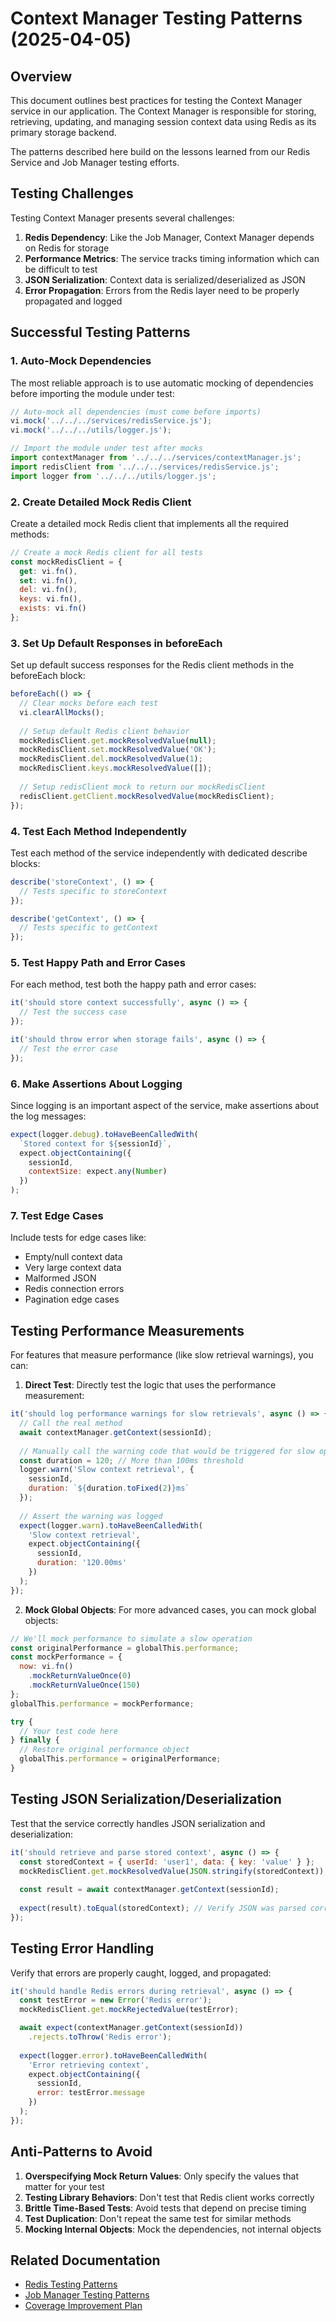 # Context Manager Testing Patterns (2025-04-05)

## Overview

This document outlines best practices for testing the Context Manager service in our application. The Context Manager is responsible for storing, retrieving, updating, and managing session context data using Redis as its primary storage backend.

The patterns described here build on the lessons learned from our Redis Service and Job Manager testing efforts.

## Testing Challenges

Testing Context Manager presents several challenges:

1. **Redis Dependency**: Like the Job Manager, Context Manager depends on Redis for storage
2. **Performance Metrics**: The service tracks timing information which can be difficult to test
3. **JSON Serialization**: Context data is serialized/deserialized as JSON
4. **Error Propagation**: Errors from the Redis layer need to be properly propagated and logged

## Successful Testing Patterns

### 1. Auto-Mock Dependencies

The most reliable approach is to use automatic mocking of dependencies before importing the module under test:

```javascript
// Auto-mock all dependencies (must come before imports)
vi.mock('../../../services/redisService.js');
vi.mock('../../../utils/logger.js');

// Import the module under test after mocks
import contextManager from '../../../services/contextManager.js';
import redisClient from '../../../services/redisService.js';
import logger from '../../../utils/logger.js';
```

### 2. Create Detailed Mock Redis Client

Create a detailed mock Redis client that implements all the required methods:

```javascript
// Create a mock Redis client for all tests
const mockRedisClient = {
  get: vi.fn(),
  set: vi.fn(),
  del: vi.fn(),
  keys: vi.fn(),
  exists: vi.fn()
};
```

### 3. Set Up Default Responses in beforeEach

Set up default success responses for the Redis client methods in the beforeEach block:

```javascript
beforeEach(() => {
  // Clear mocks before each test
  vi.clearAllMocks();
  
  // Setup default Redis client behavior
  mockRedisClient.get.mockResolvedValue(null);
  mockRedisClient.set.mockResolvedValue('OK');
  mockRedisClient.del.mockResolvedValue(1);
  mockRedisClient.keys.mockResolvedValue([]);
  
  // Setup redisClient mock to return our mockRedisClient
  redisClient.getClient.mockResolvedValue(mockRedisClient);
});
```

### 4. Test Each Method Independently

Test each method of the service independently with dedicated describe blocks:

```javascript
describe('storeContext', () => {
  // Tests specific to storeContext
});

describe('getContext', () => {
  // Tests specific to getContext
});
```

### 5. Test Happy Path and Error Cases

For each method, test both the happy path and error cases:

```javascript
it('should store context successfully', async () => {
  // Test the success case
});

it('should throw error when storage fails', async () => {
  // Test the error case
});
```

### 6. Make Assertions About Logging

Since logging is an important aspect of the service, make assertions about the log messages:

```javascript
expect(logger.debug).toHaveBeenCalledWith(
  `Stored context for ${sessionId}`,
  expect.objectContaining({
    sessionId,
    contextSize: expect.any(Number)
  })
);
```

### 7. Test Edge Cases

Include tests for edge cases like:
- Empty/null context data
- Very large context data
- Malformed JSON
- Redis connection errors
- Pagination edge cases

## Testing Performance Measurements

For features that measure performance (like slow retrieval warnings), you can:

1. **Direct Test**: Directly test the logic that uses the performance measurement:

```javascript
it('should log performance warnings for slow retrievals', async () => {
  // Call the real method
  await contextManager.getContext(sessionId);
  
  // Manually call the warning code that would be triggered for slow operations
  const duration = 120; // More than 100ms threshold
  logger.warn('Slow context retrieval', { 
    sessionId, 
    duration: `${duration.toFixed(2)}ms`
  });
  
  // Assert the warning was logged
  expect(logger.warn).toHaveBeenCalledWith(
    'Slow context retrieval',
    expect.objectContaining({
      sessionId,
      duration: '120.00ms'
    })
  );
});
```

2. **Mock Global Objects**: For more advanced cases, you can mock global objects:

```javascript
// We'll mock performance to simulate a slow operation
const originalPerformance = globalThis.performance;
const mockPerformance = {
  now: vi.fn()
    .mockReturnValueOnce(0)
    .mockReturnValueOnce(150)
};
globalThis.performance = mockPerformance;

try {
  // Your test code here
} finally {
  // Restore original performance object
  globalThis.performance = originalPerformance;
}
```

## Testing JSON Serialization/Deserialization

Test that the service correctly handles JSON serialization and deserialization:

```javascript
it('should retrieve and parse stored context', async () => {
  const storedContext = { userId: 'user1', data: { key: 'value' } };
  mockRedisClient.get.mockResolvedValue(JSON.stringify(storedContext));
  
  const result = await contextManager.getContext(sessionId);
  
  expect(result).toEqual(storedContext); // Verify JSON was parsed correctly
});
```

## Testing Error Handling

Verify that errors are properly caught, logged, and propagated:

```javascript
it('should handle Redis errors during retrieval', async () => {
  const testError = new Error('Redis error');
  mockRedisClient.get.mockRejectedValue(testError);

  await expect(contextManager.getContext(sessionId))
    .rejects.toThrow('Redis error');
  
  expect(logger.error).toHaveBeenCalledWith(
    'Error retrieving context',
    expect.objectContaining({
      sessionId,
      error: testError.message
    })
  );
});
```

## Anti-Patterns to Avoid

1. **Overspecifying Mock Return Values**: Only specify the values that matter for your test
2. **Testing Library Behaviors**: Don't test that Redis client works correctly
3. **Brittle Time-Based Tests**: Avoid tests that depend on precise timing
4. **Test Duplication**: Don't repeat the same test for similar methods
5. **Mocking Internal Objects**: Mock the dependencies, not internal objects

## Related Documentation

- [Redis Testing Patterns](./REDIS_TESTING_PATTERNS_2025-04-02.md)
- [Job Manager Testing Patterns](./JOB_MANAGER_TESTING_PATTERNS_2025-04-04.md)
- [Coverage Improvement Plan](./COVERAGE_IMPROVEMENT_PLAN_UPDATE_2025-04-04.md)